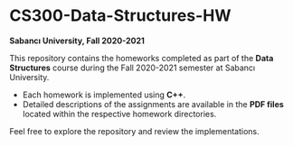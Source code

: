 # CS300-Data-Structures-HW

**Sabancı University, Fall 2020-2021**

This repository contains the homeworks completed as part of the **Data Structures** course during the Fall 2020-2021 semester at Sabancı University.

- Each homework is implemented using **C++**.
- Detailed descriptions of the assignments are available in the **PDF files** located within the respective homework directories.

Feel free to explore the repository and review the implementations.
